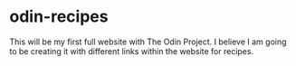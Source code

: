 # odin-recipes

This will be my first full website with The Odin Project. I believe I am going to be creating it with different links within the website for recipes.